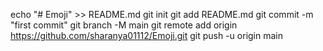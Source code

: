 echo "# Emoji" >> README.md
git init
git add README.md
git commit -m "first commit"
git branch -M main
git remote add origin https://github.com/sharanya01112/Emoji.git
git push -u origin main

